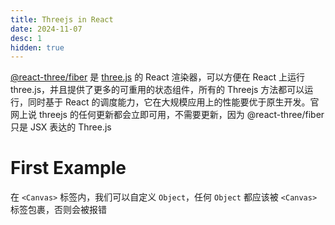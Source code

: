 ```yaml
---
title: Threejs in React
date: 2024-11-07
desc: 1
hidden: true
---
```


[@react-three/fiber](https://github.com/pmndrs/react-three-fiber) 是 [three.js](https://github.com/mrdoob/three.js) 的 React 渲染器，可以方便在 React 上运行 three.js，并且提供了更多的可重用的状态组件，所有的 Threejs 方法都可以运行，同时基于 React 的调度能力，它在大规模应用上的性能要优于原生开发。官网上说 threejs 的任何更新都会立即可用，不需要更新，因为 @react-three/fiber 只是 JSX 表达的 Three.js

# First Example

在 `<Canvas>` 标签内，我们可以自定义 `Object`，任何 `Object` 都应该被 `<Canvas>` 标签包裹，否则会被报错

```jsx Playground='three/ThreeFirstScene'

```
